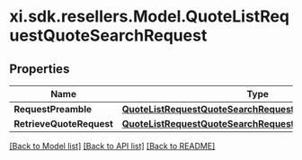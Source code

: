 # xi.sdk.resellers.Model.QuoteListRequestQuoteSearchRequest

## Properties

Name | Type | Description | Notes
------------ | ------------- | ------------- | -------------
**RequestPreamble** | [**QuoteListRequestQuoteSearchRequestRequestPreamble**](QuoteListRequestQuoteSearchRequestRequestPreamble.md) |  | [optional] 
**RetrieveQuoteRequest** | [**QuoteListRequestQuoteSearchRequestRetrieveQuoteRequest**](QuoteListRequestQuoteSearchRequestRetrieveQuoteRequest.md) |  | [optional] 

[[Back to Model list]](../README.md#documentation-for-models) [[Back to API list]](../README.md#documentation-for-api-endpoints) [[Back to README]](../README.md)

